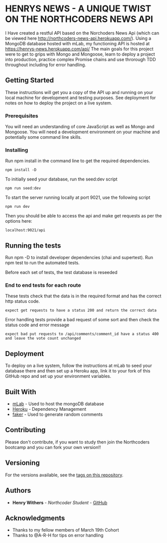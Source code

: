 # HENRYS NEWS - A UNIQUE TWIST ON THE NORTHCODERS NEWS API

I Have created a restful API based on the Norchoders News Api (which can be viewed here http://northcoders-news-api.herokuapp.com/). Using a MongoDB database hosted with mLab, my functioning API is hosted at https://henrys-news.herokuapp.com/api/
The main goals for this project were to get to grips with Mongo and Mongoose, learn to deploy a project into production, practice complex Promise chains and use throrough TDD throughout including for error handling.

## Getting Started

These instructions will get you a copy of the API up and running on your local machine for development and testing purposes. See deployment for notes on how to deploy the project on a live system.

### Prerequisites

You will need an understanding of core JavaScript as well as Mongo and Mongoose. You will need a development environment on your machine and potentially some command line skills.

### Installing

Run npm install in the command line to get the required dependencies.

```
npm install -D
```

To initially seed your database, run the seed:dev script

```
npm run seed:dev
```

To start the server running locally at port 9021, use the following script

```
npm run dev
```

Then you should be able to access the api and make get requests as per the options here:

```
localhost:9021/api
```

## Running the tests

Run npm -D to install developer dependencies (chai and supertest).
Run npm test to run the automated tests.

Before each set of tests, the test database is reseeded

### End to end tests for each route

These tests check that the data is in the required format and has the correct http status code.

```
expect get requests to have a status 200 and return the correct data
```

Error handling tests provide a bad request of some sort and then check the status code and error message

```
expect bad put requests to /api/comments/comment_id have a status 400 and leave the vote count unchanged
```

## Deployment

To deploy on a live system, follow the instructions at mLab to seed your database there and then set up a Heroku app, link it to your fork of this GitHub repo and set up your environment variables.

## Built With

* [mLab](https://mlab.com/) - Used to host the mongoDB database
* [Heroku](https://www.heroku.com/) - Dependency Management
* [faker](https://www.npmjs.com/package/faker) - Used to generate random comments

## Contributing

Please don't contribute, if you want to study then join the Northcoders bootcamp and you can fork your own version!!

## Versioning

For the versions available, see the [tags on this repository](https://github.com/LeaveTheCapital/BE-FT-northcoders-news/tags).

## Authors

* **Henry Withers** - _Northcoder Student_ - [GitHub](https://github.com/LeaveTheCapital)

## Acknowledgments

* Thanks to my fellow members of March 19th Cohort
* Thanks to @A-R-H for tips on error handling
